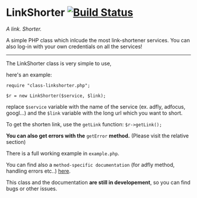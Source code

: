# LinkShorter  [![Build Status](https://travis-ci.org/Gabboxl/LinkShorter.svg?branch=master)](https://travis-ci.org/Gabboxl/LinkShorter)

_A link. Shorter._

A simple PHP class which inlcude the most link-shortener services.
You can also log-in with your own credentials on all the services!

-----------------------------------------------------

The LinkShorter class is very simple to use,

here's an example:

`require "class-linkshorter.php";`

`$r = new LinkShorter($service, $link);`

replace `$service` variable with the name of the service (ex. adfly, adfocus, googl...) and the `$link` variable with the long url which you want to short.

To get the shorten link, use the `getLink` function: `$r->getLink();`

**You can also get errors with the** `getError` **method.** (Please visit the relative section)

There is a full working example in `example.php`.

You can find also a `method-specific documentation` (for adfly method, handling errors etc..) [here](https://linkshorter.gabboxl.ga/methods).


This class and the documentation **are still in developement**, so you can find bugs or other issues.
